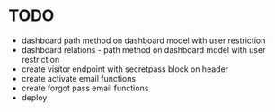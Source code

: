 # TODO

- dashboard path method on dashboard model with user restriction
- dashboard relations - path method on dashboard model with user restriction
- create visitor endpoint with secretpass block on header
- create activate email functions
- create forgot pass email functions
- deploy